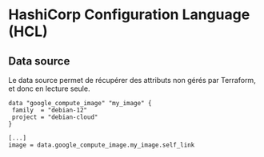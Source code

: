 <!-- .slide: class="with-code-bg-dark"-->

# HashiCorp Configuration Language (HCL)

## Data source

Le data source permet de récupérer des attributs non gérés par Terraform, et donc en lecture seule.

```hcl-terraform
data "google_compute_image" "my_image" {
 family  = "debian-12"
 project = "debian-cloud"
}

[...]
image = data.google_compute_image.my_image.self_link
```
